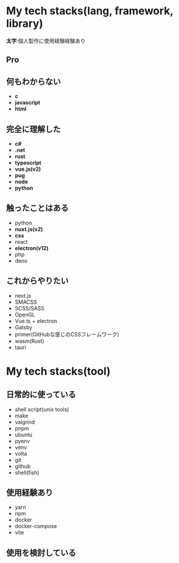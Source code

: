 # My tech stacks(lang, framework, library)
**太字**:個人製作に使用経験経験あり
## Pro
## 何もわからない
- **c**
- **javascript**
- **html**
## 完全に理解した
- **c#**
- **.net**
- **rust**
- **typescript**
- **vue.js(v2)**
- **pug**
- **node**
- **python**
## 触ったことはある
- python
- **nuxt.js(v2)**
- **css**
- react
- **electron(v12)**
- php
- deno
## これからやりたい
- next.js
- SMACSS
- SCSS/SASS
- OpenGL
- Vue.ts + electron
- Gatsby
- primer(GitHubな感じのCSSフレームワーク)
- wasm(Rust)
- tauri

# My tech stacks(tool)
## 日常的に使っている
- shell script(unix tools)
- make
- valgrind
- pnpm
- ubuntu
- pyenv
- venv
- volta
- git
- github
- shell(fish)
## 使用経験あり
- yarn
- npm
- docker
- docker-compose
- vite
## 使用を検討している
